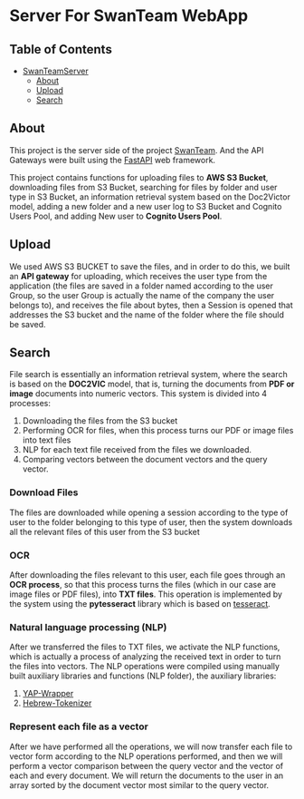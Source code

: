 # Server For SwanTeam WebApp

## Table of Contents
* [SwanTeamServer](#Server-For-Swan-Team-WebApp)
  * [About](#about)
  * [Upload](#Upload)
  * [Search](#Search)

## About
This project is the server side of the project [SwanTeam](https://github.com/muhammadtally/swanteam). And the API Gateways were built using the [FastAPI](https://fastapi.tiangolo.com/) web framework.

This project contains functions for uploading files to **AWS S3 Bucket**, downloading files from S3 Bucket, searching for files by folder and user type in S3 Bucket, an information retrieval system based on the Doc2Victor model, adding a new folder and a new user log to S3 Bucket and Cognito Users Pool, and adding New user to **Cognito Users Pool**.

## Upload

We used AWS S3 BUCKET to save the files, and in order to do this, we built an **API gateway** for uploading, which receives the user type from the application (the files are saved in a folder named according to the user Group, so the user Group is actually the name of the company the user belongs to), and receives the file about bytes, then a Session is opened that addresses the S3 bucket and the name of the folder where the file should be saved.

## Search
File search is essentially an information retrieval system, where the search is based on the **DOC2VIC** model, that is, turning the documents from **PDF or image** documents into numeric vectors.
This system is divided into 4 processes:

1) Downloading the files from the S3 bucket
2) Performing OCR for files, when this process turns our PDF or image files into text files
3) NLP for each text file received from the files we downloaded.
4) Comparing vectors between the document vectors and the query vector.

### Download Files
The files are downloaded while opening a session according to the type of user to the folder belonging to this type of user, then the system downloads all the relevant files of this user from the S3 bucket

### OCR
After downloading the files relevant to this user, each file goes through an **OCR process**, so that this process turns the files (which in our case are image files or PDF files), into **TXT files**.
This operation is implemented by the system using the **pytesseract** library which is based on [tesseract](https://github.com/tesseract-ocr/tesseract).

### Natural language processing (NLP)
After we transferred the files to TXT files, we activate the NLP functions, which is actually a process of analyzing the received text in order to turn the files into vectors.
The NLP operations were compiled using manually built auxiliary libraries and functions (NLP folder), the auxiliary libraries:
1) [YAP-Wrapper](https://github.com/amit-shkolnik/YAP-Wrapper/blob/c214ede3839327c08b7dfd17a3c28587348fa53d/yap_api.py#L44)
2) [Hebrew-Tokenizer](https://github.com/YontiLevin/Hebrew-Tokenizer)

### Represent each file as a vector
After we have performed all the operations, we will now transfer each file to vector form according to the NLP operations performed, and then we will perform a vector comparison between the query vector and the vector of each and every document.
We will return the documents to the user in an array sorted by the document vector most similar to the query vector.
